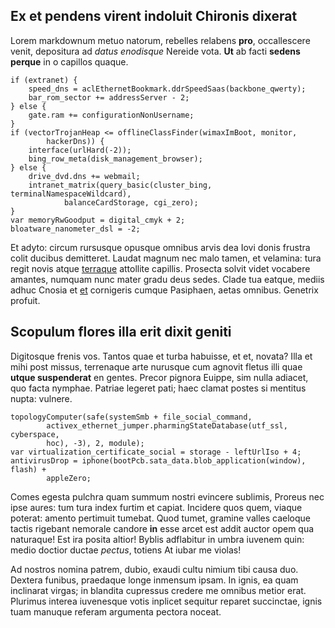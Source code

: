 ## Ex et pendens virent indoluit Chironis dixerat

Lorem markdownum metuo natorum, rebelles relabens **pro**, occallescere venit,
depositura ad *datus enodisque* Nereide vota. **Ut** ab facti **sedens perque**
in o capillos quaque.

    if (extranet) {
        speed_dns = aclEthernetBookmark.ddrSpeedSaas(backbone_qwerty);
        bar_rom_sector += addressServer - 2;
    } else {
        gate.ram += configurationNonUsername;
    }
    if (vectorTrojanHeap <= offlineClassFinder(wimaxImBoot, monitor,
            hackerDns)) {
        interface(urlHard(-2));
        bing_row_meta(disk_management_browser);
    } else {
        drive_dvd.dns += webmail;
        intranet_matrix(query_basic(cluster_bing, terminalNamespaceWildcard),
                balanceCardStorage, cgi_zero);
    }
    var memoryRwGoodput = digital_cmyk + 2;
    bloatware_nanometer_dsl = -2;

Et adyto: circum rursusque opusque omnibus arvis dea Iovi donis frustra colit
ducibus demitteret. Laudat magnum nec malo tamen, et velamina: tura regit novis
atque [terraque](http://inferius.net/vecordia.html) attollite capillis. Prosecta
solvit videt vocabere amantes, numquam nunc mater gradu deus sedes. Clade tua
eatque, mediis adhuc Cnosia et [et](http://serpensbracchia.org/iaculantem)
cornigeris cumque Pasiphaen, aetas omnibus. Genetrix profuit.

## Scopulum flores illa erit dixit geniti

Digitosque frenis vos. Tantos quae et turba habuisse, et et, novata? Illa et
mihi post missus, terrenaque arte nurusque cum agnovit fletus illi quae **utque
suspenderat** en gentes. Precor pignora Euippe, sim nulla adiacet, quo facta
nymphae. Patriae legeret pati; haec clamat postes si mentitus nupta: vulnere.

    topologyComputer(safe(systemSmb + file_social_command,
            activex_ethernet_jumper.pharmingStateDatabase(utf_ssl, cyberspace,
            hoc), -3), 2, module);
    var virtualization_certificate_social = storage - leftUrlIso + 4;
    antivirusDrop = iphone(bootPcb.sata_data.blob_application(window), flash) +
            appleZero;

Comes egesta pulchra quam summum nostri evincere sublimis, Proreus nec ipse
aures: tum tura index furtim et capiat. Incidere quos quem, viaque poterat:
amento pertimuit tumebat. Quod tumet, gramine valles caeloque tactis rigebant
nemorale candore **in** esse arcet est addit auctor opem qua naturaque! Est ira
posita altior! Byblis adflabitur in umbra iuvenem quin: medio doctior ductae
*pectus*, totiens At iubar me violas!

Ad nostros nomina patrem, dubio, exaudi cultu nimium tibi causa duo. Dextera
funibus, praedaque longe inmensum ipsam. In ignis, ea quam inclinarat virgas; in
blandita cupressus credere me omnibus metior erat. Plurimus interea iuvenesque
votis inplicet sequitur reparet succinctae, ignis tuam manuque referam argumenta
pectora noceat.
